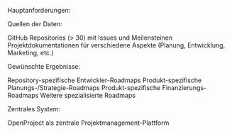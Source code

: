 Hauptanforderungen:

Quellen der Daten:

GitHub Repositories (> 30) mit Issues und Meilensteinen
Projektdokumentationen für verschiedene Aspekte (Planung, Entwicklung, Marketing, etc.)


Gewünschte Ergebnisse:

Repository-spezifische Entwickler-Roadmaps
Produkt-spezifische Planungs-/Strategie-Roadmaps
Produkt-spezifische Finanzierungs-Roadmaps
Weitere spezialisierte Roadmaps


Zentrales System:

OpenProject als zentrale Projektmanagement-Plattform
